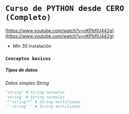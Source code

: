 # `Curso de PYTHON desde CERO (Completo)`

[https://www.youtube.com/watch?v=nKPbfIU442g](https://www.youtube.com/watch?v=nKPbfIU442g)

- Min 30 instalación



### `Conceptos basicos`
##### _Tipos de datos_
*Datos simples*
_String_
```py
"string" # String normales
'string' # String normales
"""string""" # String multilineas
'''string''' # String multilineas
```